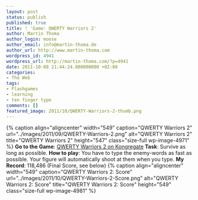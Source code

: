 ```yaml
---
layout: post
status: publish
published: true
title: ! 'Game: QWERTY Warriors 2'
author: Martin Thoma
author_login: moose
author_email: info@martin-thoma.de
author_url: http://www.martin-thoma.com
wordpress_id: 4941
wordpress_url: http://martin-thoma.com/?p=4941
date: 2011-10-08 21:44:24.000000000 +02:00
categories:
- The Web
tags:
- Flashgames
- learning
- ten finger type
comments: []
featured_image: 2011/10/QWERTY-Warriors-2-thumb.png
---
```

{% caption align="aligncenter" width="549" caption="QWERTY Warriors 2" url="../images/2011/09/QWERTY-Warriors-2.png" alt="QWERTY Warriors 2" title="QWERTY Warriors 2" height="547" class="size-full wp-image-4971" %}
<b>Go to the Game</b>: <a href="http://www.kongregate.com/games/Weasel/qwerty-warriors-2">QWERTY Warriors 2 on Kongregate</a>
<b>Task</b>: Survive as long as possible.
<b>How to play</b>: You have to type the enemy-words as fast as possible. Your figure will automatically shoot at them when you type.
<b>My Record</b>: 118,486 (Final Score, see below)
{% caption align="aligncenter" width="549" caption="QWERTY Warriors 2: Score" url="../images/2011/10/QWERTY-Warriors-2-Score.png" alt="QWERTY Warriors 2: Score" title="QWERTY Warriors 2: Score" height="549" class="size-full wp-image-4981" %}
